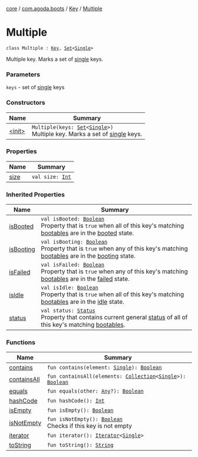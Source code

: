 [core](../../../index.md) / [com.agoda.boots](../../index.md) / [Key](../index.md) / [Multiple](./index.md)

# Multiple

`class Multiple : `[`Key`](../index.md)`, `[`Set`](https://kotlinlang.org/api/latest/jvm/stdlib/kotlin.collections/-set/index.html)`<`[`Single`](../-single/index.md)`>`

Multiple key. Marks a set of [single](../-single/index.md) keys.

### Parameters

`keys` - set of [single](../-single/index.md) keys

### Constructors

| Name | Summary |
|---|---|
| [&lt;init&gt;](-init-.md) | `Multiple(keys: `[`Set`](https://kotlinlang.org/api/latest/jvm/stdlib/kotlin.collections/-set/index.html)`<`[`Single`](../-single/index.md)`>)`<br>Multiple key. Marks a set of [single](../-single/index.md) keys. |

### Properties

| Name | Summary |
|---|---|
| [size](size.md) | `val size: `[`Int`](https://kotlinlang.org/api/latest/jvm/stdlib/kotlin/-int/index.html) |

### Inherited Properties

| Name | Summary |
|---|---|
| [isBooted](../is-booted.md) | `val isBooted: `[`Boolean`](https://kotlinlang.org/api/latest/jvm/stdlib/kotlin/-boolean/index.html)<br>Property that is `true` when all of this key's matching [bootables](../../-bootable/index.md) are in the [booted](../../-status/-booted/index.md) state. |
| [isBooting](../is-booting.md) | `val isBooting: `[`Boolean`](https://kotlinlang.org/api/latest/jvm/stdlib/kotlin/-boolean/index.html)<br>Property that is `true` when any of this key's matching [bootables](../../-bootable/index.md) are in the [booting](../../-status/-booting/index.md) state. |
| [isFailed](../is-failed.md) | `val isFailed: `[`Boolean`](https://kotlinlang.org/api/latest/jvm/stdlib/kotlin/-boolean/index.html)<br>Property that is `true` when any of this key's matching [bootables](../../-bootable/index.md) are in the [failed](../../-status/-failed/index.md) state. |
| [isIdle](../is-idle.md) | `val isIdle: `[`Boolean`](https://kotlinlang.org/api/latest/jvm/stdlib/kotlin/-boolean/index.html)<br>Property that is `true` when all of this key's matching [bootables](../../-bootable/index.md) are in the [idle](../../-status/-idle/index.md) state. |
| [status](../status.md) | `val status: `[`Status`](../../-status/index.md)<br>Property that contains current general [status](../../-status/index.md) of all of this key's matching [bootables](../../-bootable/index.md). |

### Functions

| Name | Summary |
|---|---|
| [contains](contains.md) | `fun contains(element: `[`Single`](../-single/index.md)`): `[`Boolean`](https://kotlinlang.org/api/latest/jvm/stdlib/kotlin/-boolean/index.html) |
| [containsAll](contains-all.md) | `fun containsAll(elements: `[`Collection`](https://kotlinlang.org/api/latest/jvm/stdlib/kotlin.collections/-collection/index.html)`<`[`Single`](../-single/index.md)`>): `[`Boolean`](https://kotlinlang.org/api/latest/jvm/stdlib/kotlin/-boolean/index.html) |
| [equals](equals.md) | `fun equals(other: `[`Any`](https://kotlinlang.org/api/latest/jvm/stdlib/kotlin/-any/index.html)`?): `[`Boolean`](https://kotlinlang.org/api/latest/jvm/stdlib/kotlin/-boolean/index.html) |
| [hashCode](hash-code.md) | `fun hashCode(): `[`Int`](https://kotlinlang.org/api/latest/jvm/stdlib/kotlin/-int/index.html) |
| [isEmpty](is-empty.md) | `fun isEmpty(): `[`Boolean`](https://kotlinlang.org/api/latest/jvm/stdlib/kotlin/-boolean/index.html) |
| [isNotEmpty](is-not-empty.md) | `fun isNotEmpty(): `[`Boolean`](https://kotlinlang.org/api/latest/jvm/stdlib/kotlin/-boolean/index.html)<br>Checks if this key is not empty |
| [iterator](iterator.md) | `fun iterator(): `[`Iterator`](https://kotlinlang.org/api/latest/jvm/stdlib/kotlin.collections/-iterator/index.html)`<`[`Single`](../-single/index.md)`>` |
| [toString](to-string.md) | `fun toString(): `[`String`](https://kotlinlang.org/api/latest/jvm/stdlib/kotlin/-string/index.html) |
